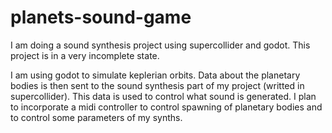 # planets-sound-game
I am doing a sound synthesis project using supercollider and godot. This project is in a very incomplete state.

I am using godot to simulate keplerian orbits.
Data about the planetary bodies is then sent to the sound synthesis part of my project (writted in supercollider).
This data is used to control what sound is generated.
I plan to incorporate a midi controller to control spawning of planetary bodies and to control some parameters of my synths.
